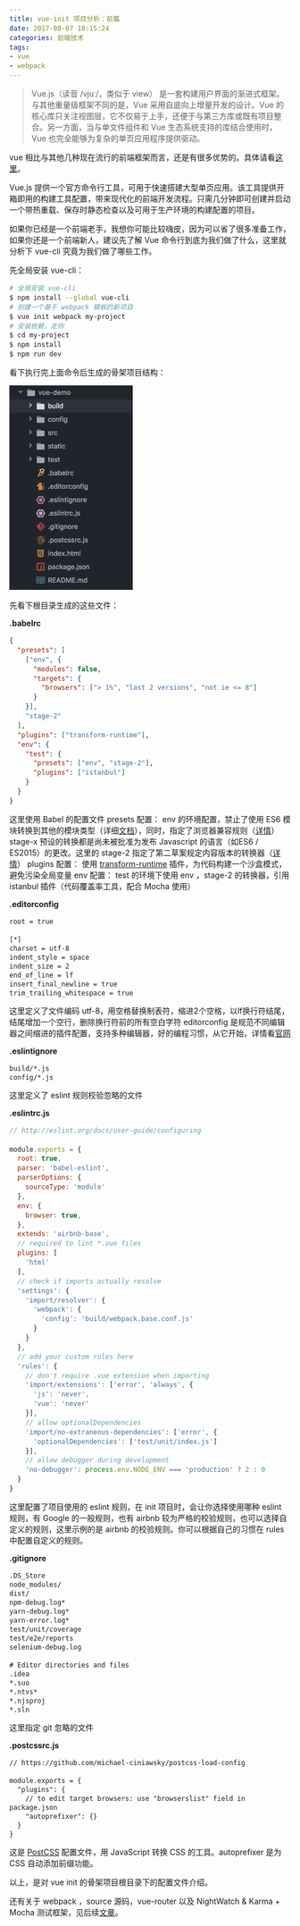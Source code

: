 ```yaml
---
title: vue-init 项目分析：前篇
date: 2017-08-07 18:15:24
categories: 前端技术
tags:
- vue
- webpack
---
```


> Vue.js（读音 /vjuː/，类似于 view） 是一套构建用户界面的渐进式框架。与其他重量级框架不同的是，Vue 采用自底向上增量开发的设计。Vue 的核心库只关注视图层，它不仅易于上手，还便于与第三方库或既有项目整合。另一方面，当与单文件组件和 Vue 生态系统支持的库结合使用时，Vue 也完全能够为复杂的单页应用程序提供驱动。

vue 相比与其他几种现在流行的前端框架而言，还是有很多优势的。具体请看[这里](对比其它框架)。

Vue.js 提供一个官方命令行工具，可用于快速搭建大型单页应用。该工具提供开箱即用的构建工具配置，带来现代化的前端开发流程。只需几分钟即可创建并启动一个带热重载、保存时静态检查以及可用于生产环境的构建配置的项目。

如果你已经是一个前端老手，我想你可能比较嗨皮，因为可以省了很多准备工作，如果你还是一个前端新人，建议先了解 Vue 命令行到底为我们做了什么，这里就分析下 vue-cli 究竟为我们做了哪些工作。

先全局安装 vue-cli：

```bash
# 全局安装 vue-cli
$ npm install --global vue-cli
# 创建一个基于 webpack 模板的新项目
$ vue init webpack my-project
# 安装依赖，走你
$ cd my-project
$ npm install
$ npm run dev
```

看下执行完上面命令后生成的骨架项目结构：

![](/images/vue/QQ20170807-153736.png)

先看下根目录生成的这些文件：

__.babelrc__

```json
{
  "presets": [
    ["env", {
      "modules": false,
      "targets": {
        "browsers": ["> 1%", "last 2 versions", "not ie <= 8"]
      }
    }],
    "stage-2"
  ],
  "plugins": ["transform-runtime"],
  "env": {
    "test": {
      "presets": ["env", "stage-2"],
      "plugins": ["istanbul"]
    }
  }
}
```

这里使用 Babel 的配置文件
presets 配置：
env 的环境配置，禁止了使用 ES6 模块转换到其他的模块类型（详细[文档](https://babeljs.io/docs/plugins/preset-env/)），同时，指定了浏览器兼容规则（[详情](http://browserl.ist/)）
stage-x 预设的转换都是尚未被批准为发布 Javascript 的语言（如ES6 / ES2015）的更改。这里的 stage-2 指定了第二草案规定内容版本的转换器（[详情](https://babeljs.io/docs/plugins/#transform-plugins-other)）
plugins 配置：
使用 [transform-runtime](http://babeljs.io/docs/plugins/transform-runtime/) 插件，为代码构建一个沙盒模式，避免污染全局变量
env 配置：
test 的环境下使用 env ，stage-2 的转换器，引用 istanbul 插件（代码覆盖率工具，配合 Mocha 使用）

__.editorconfig__

```config
root = true

[*]
charset = utf-8
indent_style = space
indent_size = 2
end_of_line = lf
insert_final_newline = true
trim_trailing_whitespace = true
```

这里定义了文件编码 utf-8，用空格替换制表符，缩进2个空格，以lf换行符结尾，结尾增加一个空行，删除换行符前的所有空白字符
editorconfig 是规范不同编辑器之间缩进的插件配置，支持多种编辑器，好的编程习惯，从它开始，详情看[官网](http://editorconfig.org/)

__.eslintignore__

```config
build/*.js
config/*.js
```

这里定义了 eslint 规则校验忽略的文件

__.eslintrc.js__

```javascript
// http://eslint.org/docs/user-guide/configuring

module.exports = {
  root: true,
  parser: 'babel-eslint',
  parserOptions: {
    sourceType: 'module'
  },
  env: {
    browser: true,
  },
  extends: 'airbnb-base',
  // required to lint *.vue files
  plugins: [
    'html'
  ],
  // check if imports actually resolve
  'settings': {
    'import/resolver': {
      'webpack': {
        'config': 'build/webpack.base.conf.js'
      }
    }
  },
  // add your custom rules here
  'rules': {
    // don't require .vue extension when importing
    'import/extensions': ['error', 'always', {
      'js': 'never',
      'vue': 'never'
    }],
    // allow optionalDependencies
    'import/no-extraneous-dependencies': ['error', {
      'optionalDependencies': ['test/unit/index.js']
    }],
    // allow debugger during development
    'no-debugger': process.env.NODE_ENV === 'production' ? 2 : 0
  }
}

```

这里配置了项目使用的 eslint 规则，在 init 项目时，会让你选择使用哪种 eslint 规则，有 Google 的一般规则，也有 airbnb 较为严格的校验规则，也可以选择自定义的规则，这里示例的是 airbnb 的校验规则。你可以根据自己的习惯在 rules 中配置自定义的规则。

__.gitignore__

```
.DS_Store
node_modules/
dist/
npm-debug.log*
yarn-debug.log*
yarn-error.log*
test/unit/coverage
test/e2e/reports
selenium-debug.log

# Editor directories and files
.idea
*.suo
*.ntvs*
*.njsproj
*.sln
```

这里指定 git 忽略的文件

__.postcssrc.js__

```
// https://github.com/michael-ciniawsky/postcss-load-config

module.exports = {
  "plugins": {
    // to edit target browsers: use "browserslist" field in package.json
    "autoprefixer": {}
  }
}
```
这是 [PostCSS](http://postcss.org/) 配置文件，用 JavaScript 转换 CSS 的工具。autoprefixer 是为 CSS 自动添加前缀功能。

以上，是对 vue init 的骨架项目根目录下的配置文件介绍。

还有关于 webpack ，source 源码，vue-router 以及 NightWatch & Karma + Mocha 测试框架，见后续[文章](/2017/08/09/vue-init项目分析2/)。
